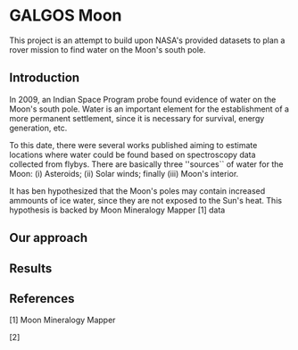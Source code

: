 # GALGOS Moon

This project is an attempt to build upon NASA's provided datasets to plan a rover mission to find water on the Moon's south pole.


## Introduction

In $2009$, an Indian Space Program probe found evidence of water on the Moon's south pole. Water is an important element for the establishment of a more permanent settlement, since it is necessary for survival, energy generation, etc.

To this date, there were several works published aiming to estimate locations where water could be found based on spectroscopy data collected from flybys. There are basically three ''sources`` of water for the Moon: (i) Asteroids; (ii) Solar winds; finally (iii) Moon's interior.

It has ben hypothesized that the Moon's poles may contain increased ammounts of ice water, since they are not exposed to the Sun's heat. This hypothesis is backed by Moon Mineralogy Mapper [1] data

## Our approach


## Results


## References

[1] Moon Mineralogy Mapper

[2] 
